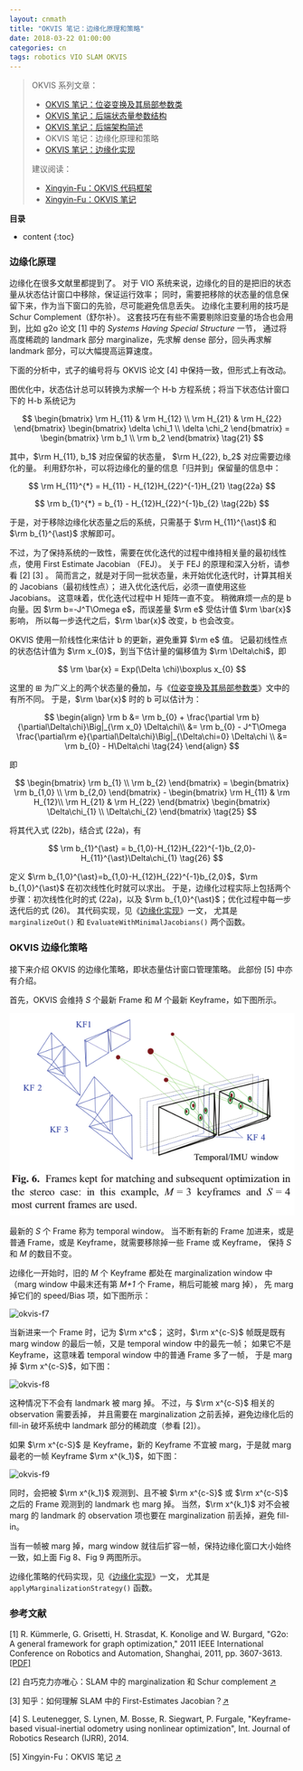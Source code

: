 ```yaml
---
layout: cnmath
title: "OKVIS 笔记：边缘化原理和策略"
date: 2018-03-22 01:00:00
categories: cn
tags: robotics VIO SLAM OKVIS
---
```


> OKVIS 系列文章：
> - [OKVIS 笔记：位姿变换及其局部参数类](/2018/01/23/okvis-transformation)
> - [OKVIS 笔记：后端状态量参数结构](/2018/01/23/okvis-ceres-parameter)
> - [OKVIS 笔记：后端架构简述](/2018/03/06/okvis-estimator)
> - OKVIS 笔记：边缘化原理和策略
> - [OKVIS 笔记：边缘化实现](/2018/03/23/okvis-marginalization)
> 
> 建议阅读：
> - [Xingyin-Fu：OKVIS 代码框架](https://blog.csdn.net/fuxingyin/article/details/53428523)
> - [Xingyin-Fu：OKVIS 笔记](https://blog.csdn.net/fuxingyin/article/details/53368649)

__目录__

* content
{:toc}

### 边缘化原理

边缘化在很多文献里都提到了。
对于 VIO 系统来说，边缘化的目的是把旧的状态量从状态估计窗口中移除，保证运行效率；
同时，需要把移除的状态量的信息保留下来，作为当下窗口的先验，尽可能避免信息丢失。
边缘化主要利用的技巧是 Schur Complement（舒尔补）。
这套技巧在有些不需要剔除旧变量的场合也会用到，比如 g2o 论文 [1]
中的 _Systems Having Special Structure_ 一节，
通过将高度稀疏的 landmark 部分 marginalize，先求解 dense 部分，回头再求解 landmark 部分，可以大幅提高运算速度。

下面的分析中，式子的编号将与 OKVIS 论文 [4] 中保持一致，但形式上有改动。

图优化中，状态估计总可以转换为求解一个 H-b 方程系统；将当下状态估计窗口下的 H-b 系统记为

$$
\begin{bmatrix}
\rm H_{11} & \rm H_{12} \\ \rm H_{21} & \rm H_{22}
\end{bmatrix}
\begin{bmatrix}
\delta \chi_1 \\ \delta \chi_2
\end{bmatrix} = 
\begin{bmatrix}
\rm b_1 \\ \rm b_2
\end{bmatrix} \tag{21}
$$

其中，$\rm H_{11}, b_1$ 对应保留的状态量， $\rm H_{22}, b_2$ 对应需要边缘化的量。
利用舒尔补，可以将边缘化的量的信息「归并到」保留量的信息中：

$$
\rm H_{11}^{*} = H_{11} - H_{12}H_{22}^{-1}H_{21} \tag{22a}
$$

$$
\rm b_{1}^{*} = b_{1} - H_{12}H_{22}^{-1}b_{2} \tag{22b}
$$

于是，对于移除边缘化状态量之后的系统，只需基于 $\rm H_{11}^{\ast}$ 和 $\rm b_{1}^{\ast}$ 求解即可。

不过，为了保持系统的一致性，需要在优化迭代的过程中维持相关量的最初线性点，使用 First Estimate Jacobian （FEJ）。
关于 FEJ 的原理和深入分析，请参看 [2] [3] 。
简而言之，就是对于同一批状态量，未开始优化迭代时，计算其相关的 Jacobians（最初线性点）；
进入优化迭代后，必须一直使用这些 Jacobians。
这意味着，优化迭代过程中 H 矩阵一直不变。
稍微麻烦一点的是 b 向量。因 $\rm b=-J^T\Omega e$，而误差量 $\rm e$ 受估计值 $\rm \bar{x}$ 影响，
所以每一步迭代之后，$\rm \bar{x}$ 改变，b 也会改变。

OKVIS 使用一阶线性化来估计 b 的更新，避免重算 $\rm e$ 值。
记最初线性点的状态估计值为 $\rm x_{0}$，到当下估计量的偏移值为 $\rm \Delta\chi$，即

$$
\rm \bar{x} = Exp(\Delta \chi)\boxplus x_{0}
$$

这里的 $\boxplus$ 为广义上的两个状态量的叠加，与《[位姿变换及其局部参数类](/2018/01/23/okvis-transformation/)》文中的有所不同。
于是，$\rm \bar{x}$ 时的 b 可以估计为：

$$
\begin{align}
\rm b
&= \rm b_{0} + \frac{\partial \rm b}{\partial\Delta\chi}\Big|_{\rm x_0} \Delta\chi\\
&= \rm b_{0} - J^T\Omega \frac{\partial\rm e}{\partial\Delta\chi}\Big|_{\Delta\chi=0} \Delta\chi \\
&= \rm b_{0} - H\Delta\chi \tag{24}
\end{align}
$$

即

$$
\begin{bmatrix}
\rm b_{1} \\ \rm b_{2}
\end{bmatrix} =
\begin{bmatrix}
\rm b_{1,0} \\ \rm b_{2,0}
\end{bmatrix} -
\begin{bmatrix}
\rm H_{11} & \rm H_{12}\\
\rm H_{21} & \rm H_{22}
\end{bmatrix} 
\begin{bmatrix}
\Delta\chi_{1} \\ \Delta\chi_{2}
\end{bmatrix} \tag{25}
$$

将其代入式 (22b)，结合式 (22a)，有

$$
\rm b_{1}^{\ast} = b_{1,0}-H_{12}H_{22}^{-1}b_{2,0}-H_{11}^{\ast}\Delta\chi_{1} \tag{26}
$$

定义 $\rm b_{1,0}^{\ast}=b_{1,0}-H_{12}H_{22}^{-1}b_{2,0}$，$\rm b_{1,0}^{\ast}$ 在初次线性化时就可以求出。
于是，边缘化过程实际上包括两个步骤：初次线性化时的式 (22a)，以及 $\rm b_{1,0}^{\ast}$；优化过程中每一步迭代后的式 (26)。
其代码实现，见《[边缘化实现](/2018/03/23/okvis-marginalization/)》一文，
尤其是 `marginalizeOut()` 和 `EvaluateWithMinimalJacobians()` 两个函数。

### OKVIS 边缘化策略

接下来介绍 OKVIS 的边缘化策略，即状态量估计窗口管理策略。
此部份 [5] 中亦有介绍。

首先，OKVIS 会维持 _S_ 个最新 Frame 和 _M_ 个最新 Keyframe，如下图所示。

![okvis-window](/images/okvis/window.png)

最新的 _S_ 个 Frame 称为 temporal window。
当不断有新的 Frame 加进来，或是普通 Frame，或是 Keyframe，就需要移除掉一些 Frame 或 Keyframe，
保持 _S_ 和 _M_ 的数目不变。

边缘化一开始时，旧的 _M_ 个 Keyframe 都处在 marginalization window 中
（marg window 中最末还有第 _M+1_ 个 Frame，稍后可能被 marg 掉），
先 marg 掉它们的 speed/Bias 项，如下图所示：

![okvis-f7](http://img.blog.csdn.net/20161127225423726)

当新进来一个 Frame 时，记为 $\rm x^c$；
这时，$\rm x^{c-S}$ 帧既是既有 marg window 的最后一帧，又是 temporal window 中的最先一帧；
如果它不是 Keyframe，这意味着 temporal window 中的普通 Frame 多了一帧，
于是 marg 掉 $\rm x^{c-S}$，如下图：

![okvis-f8](http://img.blog.csdn.net/20161127225438250)

这种情况下不会有 landmark 被 marg 掉。
不过，与 $\rm x^{c-S}$ 相关的 observation 需要丢掉，
并且需要在 marginalization 之前丢掉，避免边缘化后的 fill-in 破坏系统中 landmark 部分的稀疏度（参看 [2]）。

如果 $\rm x^{c-S}$ 是 Keyframe，新的 Keyframe 不宜被 marg，于是就 marg 最老的一帧 Keyframe $\rm x^{k_1}$，如下图：

![okvis-f9](http://img.blog.csdn.net/20161127225456110)

同时，会把被 $\rm x^{k_1}$ 观测到、且不被 $\rm x^{c-S}$ 或 $\rm x^{c-S}$ 之后的 Frame 观测到的 landmark 也 marg 掉。
当然，$\rm x^{k_1}$ 对不会被 marg 的 landmark 的 observation 项也要在 marginalization 前丢掉，避免 fill-in。

当有一帧被 marg 掉，marg window 就往后扩容一帧，保持边缘化窗口大小始终一致，如上面 Fig 8、Fig 9 两图所示。

边缘化策略的代码实现，见《[边缘化实现](/2018/03/23/okvis-marginalization/)》一文，
尤其是 `applyMarginalizationStrategy()` 函数。

### 参考文献

[1] R. Kümmerle, G. Grisetti, H. Strasdat, K. Konolige and W. Burgard, "G2o: A general framework for graph optimization,"
2011 IEEE International Conference on Robotics and Automation, Shanghai, 2011, pp. 3607-3613.
[\[PDF\]](http://ais.informatik.uni-freiburg.de/publications/papers/kuemmerle11icra.pdf)

[2] 白巧克力亦唯心：SLAM 中的 marginalization 和 Schur complement [↗](https://blog.csdn.net/heyijia0327/article/details/52822104)

[3] 知乎：如何理解 SLAM 中的 First-Estimates Jacobian？[↗](https://www.zhihu.com/question/52869487)

[4] S. Leutenegger, S. Lynen, M. Bosse, R. Siegwart, P. Furgale, 
"Keyframe-based visual-inertial odometry using nonlinear optimization", Int. Journal of Robotics Research (IJRR), 2014.

[5] Xingyin-Fu：OKVIS 笔记 [↗](https://blog.csdn.net/fuxingyin/article/details/53368649)
